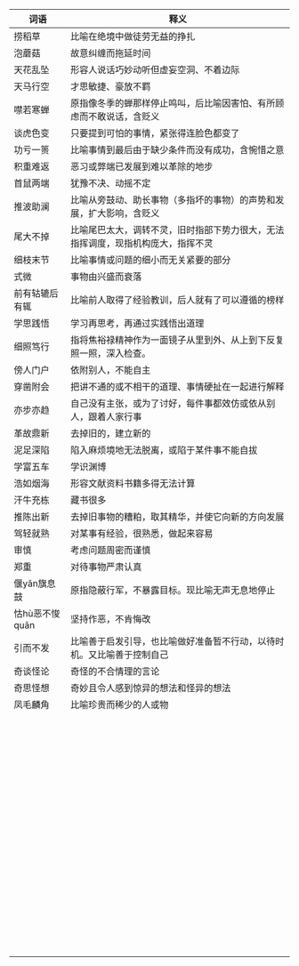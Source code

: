 







| 词语           | 释义                                                         |
| -------------- | ------------------------------------------------------------ |
| 捞稻草   | 比喻在绝境中做徒劳无益的挣扎                                 |
| 泡蘑菇   | 故意纠缠而拖延时间                                           |
| 天花乱坠 | 形容人说话巧妙动听但虚妄空洞、不着边际                       |
| 天马行空 | 才思敏捷、豪放不羁                                           |
| 噤若寒蝉 | 原指像冬季的蝉那样停止鸣叫，后比喻因害怕、有所顾虑而不敢说话，含贬义 |
| 谈虎色变 | 只要提到可怕的事情，紧张得连脸色都变了                       |
| 功亏一篑 | 比喻事情到最后由于缺少条件而没有成功，含惋惜之意             |
| 积重难返 | 恶习或弊端已发展到难以革除的地步                             |
| 首鼠两端 | 犹豫不决、动摇不定                                           |
| 推波助澜       | 比喻从旁鼓动、助长事物（多指坏的事物）的声势和发展，扩大影响，含贬义 |
| 尾大不掉       | 比喻尾巴太大，调转不灵，旧时指部下势力很大，无法指挥调度，现指机构庞大，指挥不灵 |
| 细枝末节       | 比喻事情或问题的细小而无关紧要的部分                         |
| 式微           | 事物由兴盛而衰落                                             |
| 前有轱辘后有辄 | 比喻前人取得了经验教训，后人就有了可以遵循的榜样             |
| 学思践悟       | 学习再思考，再通过实践悟出道理                               |
| 细照笃行       | 指将焦裕禄精神作为一面镜子从里到外、从上到下反复照一照，深入检查。 |
| 傍人门户       | 依附别人，不能自主                                           |
| 穿凿附会       | 把讲不通的或不相干的道理、事情硬扯在一起进行解释             |
| 亦步亦趋       | 自己没有主张，或为了讨好，每件事都效仿或依从别人，跟着人家行事 |
| 革故鼎新       | 去掉旧的，建立新的                                           |
| 泥足深陷       | 陷入麻烦境地无法脱离，或陷于某件事不能自拔                   |
| 学富五车       | 学识渊博                                                     |
| 浩如烟海       | 形容文献资料书籍多得无法计算                                 |
| 汗牛充栋       | 藏书很多                                                     |
| 推陈出新       | 去掉旧事物的糟粕，取其精华，并使它向新的方向发展             |
| 驾轻就熟       | 对某事有经验，很熟悉，做起来容易                             |
| 审慎           | 考虑问题周密而谨慎                                           |
| 郑重           | 对待事物严肃认真                                             |
| 偃yǎn旗息鼓    | 原指隐蔽行军，不暴露目标。现比喻无声无息地停止               |
| 怙hù恶不悛quān | 坚持作恶，不肯悔改                                           |
| 引而不发       | 比喻善于启发引导，也比喻做好准备暂不行动，以待时机。又比喻善于控制自己 |
| 奇谈怪论       | 奇怪的不合情理的言论                                         |
| 奇思怪想       | 奇妙且令人感到惊异的想法和怪异的想法                         |
| 凤毛麟角       | 比喻珍贵而稀少的人或物                                       |
|                |                                                              |
|                |                                                              |
|                |                                                              |
|                |                                                              |
|                |                                                              |
|                |                                                              |
|                |                                                              |
|                |                                                              |
|                |                                                              |
|                |                                                              |
|                |                                                              |
|                |                                                              |
|                |                                                              |
|                |                                                              |
|                |                                                              |
|                |                                                              |
|                |                                                              |
|                |                                                              |
|                |                                                              |
|                |                                                              |
|                |                                                              |
|                |                                                              |
|                |                                                              |
|                |                                                              |
|                |                                                              |
|                |                                                              |
|                |                                                              |
|                |                                                              |
|                |                                                              |
|                |                                                              |
|                |                                                              |
|                |                                                              |
|                |                                                              |
|                |                                                              |
|                |                                                              |
|                |                                                              |
|                |                                                              |
|                |                                                              |
|                |                                                              |
|                |                                                              |
|                |                                                              |
|                |                                                              |
|                |                                                              |
|                |                                                              |
|                |                                                              |
|                |                                                              |
|                |                                                              |
|                |                                                              |
|                |                                                              |
|                |                                                              |
|                |                                                              |
|                |                                                              |
|                |                                                              |
|                |                                                              |
|                |                                                              |
|                |                                                              |
|                |                                                              |
|                |                                                              |
|                |                                                              |
|                |                                                              |
|                |                                                              |
|                |                                                              |
|                |                                                              |
|                |                                                              |
|                |                                                              |
|                |                                                              |
|                |                                                              |
|                |                                                              |
|                |                                                              |
|                |                                                              |
|                |                                                              |
|                |                                                              |
|                |                                                              |



